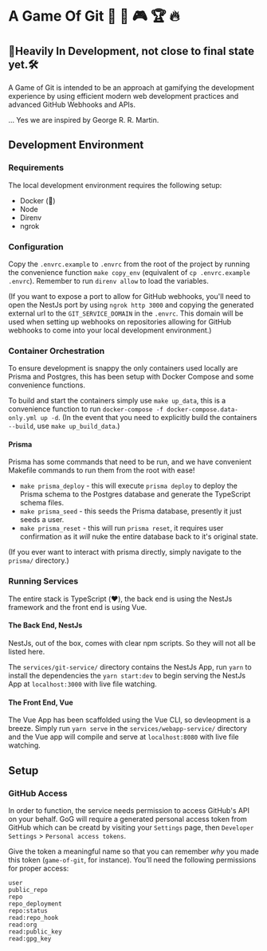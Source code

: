 # A Game Of Git 👑 🤔 🎮 🏆 🔥

## 🔨Heavily In Development, not close to final state yet.🛠️

A Game of Git is intended to be an approach at gamifying the development experience by using efficient modern web development practices and advanced GitHub Webhooks and APIs.

... Yes we are inspired by George R. R. Martin.

## Development Environment

### Requirements

The local development environment requires the following setup:

- Docker (🐳)
- Node
- Direnv
- ngrok

### Configuration

Copy the `.envrc.example` to `.envrc` from the root of the project by running the convenience function `make copy_env` (equivalent of `cp .envrc.example .envrc`). Remember to run `direnv allow` to load the variables.

(If you want to expose a port to allow for GitHub webhooks, you'll need to open the NestJs port by using `ngrok http 3000` and copying the generated external url to the `GIT_SERVICE_DOMAIN` in the `.envrc`. This domain will be used when setting up webhooks on repositories allowing for GitHub webhooks to come into your local development environment.)

### Container Orchestration

To ensure development is snappy the only containers used locally are Prisma and Postgres, this has been setup with Docker Compose and some convenience functions.

To build and start the containers simply use `make up_data`, this is a convenience function to run `docker-compose -f docker-compose.data-only.yml up -d`.
(In the event that you need to explicitly build the containers `--build`, use `make up_build_data`.)

#### Prisma

Prisma has some commands that need to be run, and we have convenient Makefile commands to run them from the root with ease!

- `make prisma_deploy` - this will execute `prisma deploy` to deploy the Prisma schema to the Postgres database and generate the TypeScript schema files.
- `make prisma_seed` - this seeds the Prisma database, presently it just seeds a user.
- `make prisma_reset` - this will run `prisma reset`, it requires user confirmation as it _will_ nuke the entire database back to it's original state.

(If you ever want to interact with prisma directly, simply navigate to the `prisma/` directory.)

### Running Services

The entire stack is TypeScript (❤️), the back end is using the NestJs framework and the front end is using Vue.

#### The Back End, NestJs

NestJs, out of the box, comes with clear npm scripts. So they will not all be listed here.

The `services/git-service/` directory contains the NestJs App, run `yarn` to install the dependencies the `yarn start:dev` to begin serving the NestJs App at `localhost:3000` with live file watching.

#### The Front End, Vue

The Vue App has been scaffolded using the Vue CLI, so devleopment is a breeze. Simply run `yarn serve` in the `services/webapp-service/` directory and the Vue app will compile and serve at `localhost:8080` with live file watching.

## Setup

### GitHub Access

In order to function, the service needs permission to access GitHub's API on your behalf. GoG will require a generated personal access token from GitHub which can be creatd by visiting your `Settings` page, then `Developer Settings` > `Personal access tokens`.

Give the token a meaningful name so that you can remember _why_ you made this token (`game-of-git`, for instance). You'll need the following permissions for proper access:

```
user
public_repo
repo
repo_deployment
repo:status
read:repo_hook
read:org
read:public_key
read:gpg_key
```


